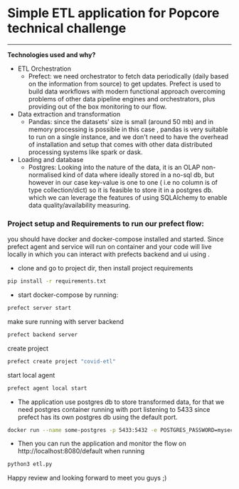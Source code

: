 # Simple ETL application for Popcore technical challenge  #

- - - - 

**Technologies used and why?**

* ETL Orchestration
    * Prefect: we need orchestrator to fetch data periodically (daily based on the information from source) to get
      updates. Prefect is used to build data workflows with modern functional approach overcoming problems of other data
      pipeline engines and orchestrators, plus providing out of the box monitoring to our flow.
* Data extraction and transformation
    * Pandas: since the datasets' size is small (around 50 mb) and in memory processing is possible in this case ,
      pandas is very suitable to run on a single instance, and we don't need to have the overhead of installation and
      setup that comes with other data distributed processing systems like spark or dask.
* Loading and database
    * Postgres: Looking into the nature of the data, it is an OLAP non-normalised kind of data where ideally stored in a
      no-sql db, but however in our case key-value is one to one ( i.e no column is of type collection/dict) so it is
      feasible to store it in a postgres db. which we can leverage the features of using SQLAlchemy to enable data
      quality/availability measuring.

### Project setup and Requirements to run our prefect flow:

you should have docker and docker-compose installed and started. Since prefect agent and service will run on container
and your code will live locally in which you can interact with prefects backend and ui using .

* clone and go to project dir, then install project requirements

```bash
pip install -r requirements.txt
```

* start docker-compose by running:

```bash
prefect server start
```

make sure running with server backend

```bash
prefect backend server
```

create project

```bash
prefect create project "covid-etl"
```

start local agent

```bash
prefect agent local start
```

* The application use postgres db to store transformed data, for that we need postgres container running with port
  listening to 5433 since prefect has its own postgres db using the default port.

```bash
docker run --name some-postgres -p 5433:5432 -e POSTGRES_PASSWORD=mysecretpassword -d postgres
```

* Then you can run the application and monitor the flow on http://localhost:8080/default when running

```bash
python3 etl.py
```

Happy review and looking forward to meet you guys ;) 
